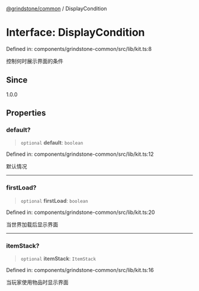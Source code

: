 [@grindstone/common](../globals.md) / DisplayCondition

# Interface: DisplayCondition

Defined in: components/grindstone-common/src/lib/kit.ts:8

控制何时展示界面的条件

## Since

1.0.0

## Properties

### default?

> `optional` **default**: `boolean`

Defined in: components/grindstone-common/src/lib/kit.ts:12

默认情况

***

### firstLoad?

> `optional` **firstLoad**: `boolean`

Defined in: components/grindstone-common/src/lib/kit.ts:20

当世界加载后显示界面

***

### itemStack?

> `optional` **itemStack**: `ItemStack`

Defined in: components/grindstone-common/src/lib/kit.ts:16

当玩家使用物品时显示界面
